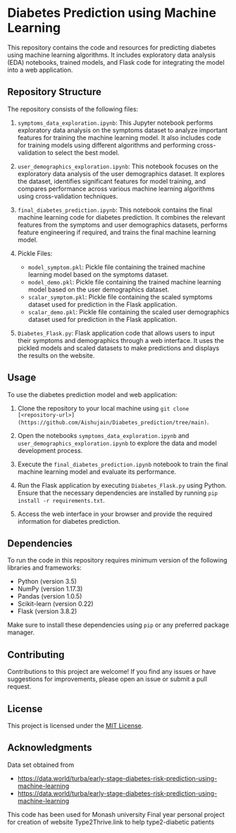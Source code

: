 # Diabetes Prediction using Machine Learning

This repository contains the code and resources for predicting diabetes using machine learning algorithms. It includes exploratory data analysis (EDA) notebooks, trained models, and Flask code for integrating the model into a web application.

## Repository Structure

The repository consists of the following files:

1. `symptoms_data_exploration.ipynb`: This Jupyter notebook performs exploratory data analysis on the symptoms dataset to analyze important features for training the machine learning model. It also includes code for training models using different algorithms and performing cross-validation to select the best model.

2. `user_demographics_exploration.ipynb`: This notebook focuses on the exploratory data analysis of the user demographics dataset. It explores the dataset, identifies significant features for model training, and compares performance across various machine learning algorithms using cross-validation techniques.

3. `final_diabetes_prediction.ipynb`: This notebook contains the final machine learning code for diabetes prediction. It combines the relevant features from the symptoms and user demographics datasets, performs feature engineering if required, and trains the final machine learning model.

4. Pickle Files:
   - `model_symptom.pkl`: Pickle file containing the trained machine learning model based on the symptoms dataset.
   - `model_demo.pkl`: Pickle file containing the trained machine learning model based on the user demographics dataset.
   - `scalar_symptom.pkl`: Pickle file containing the scaled symptoms dataset used for prediction in the Flask application.
   - `scalar_demo.pkl`: Pickle file containing the scaled user demographics dataset used for prediction in the Flask application.

5. `Diabetes_Flask.py`: Flask application code that allows users to input their symptoms and demographics through a web interface. It uses the pickled models and scaled datasets to make predictions and displays the results on the website.

## Usage

To use the diabetes prediction model and web application:

1. Clone the repository to your local machine using `git clone [<repository-url>](https://github.com/Aishujain/Diabetes_prediction/tree/main)`.

2. Open the notebooks `symptoms_data_exploration.ipynb` and `user_demographics_exploration.ipynb` to explore the data and model development process.

3. Execute the `final_diabetes_prediction.ipynb` notebook to train the final machine learning model and evaluate its performance.

4. Run the Flask application by executing `Diabetes_Flask.py` using Python. Ensure that the necessary dependencies are installed by running `pip install -r requirements.txt`.

5. Access the web interface in your browser and provide the required information for diabetes prediction.

## Dependencies

To run the code in this repository requires minimum version of the following libraries and frameworks:

- Python (version 3.5)
- NumPy (version 1.17.3)
- Pandas (version 1.0.5)
- Scikit-learn (version 0.22)
- Flask (version 3.8.2)

Make sure to install these dependencies using `pip` or any preferred package manager.

## Contributing

Contributions to this project are welcome! If you find any issues or have suggestions for improvements, please open an issue or submit a pull request.

## License

This project is licensed under the [MIT License](LICENSE).

## Acknowledgments
Data set obtained from
- https://data.world/turba/early-stage-diabetes-risk-prediction-using-machine-learning
- https://data.world/turba/early-stage-diabetes-risk-prediction-using-machine-learning

This code has been used for Monash university Final year personal project for creation of website Type2Thrive.link to help type2-diabetic patients
